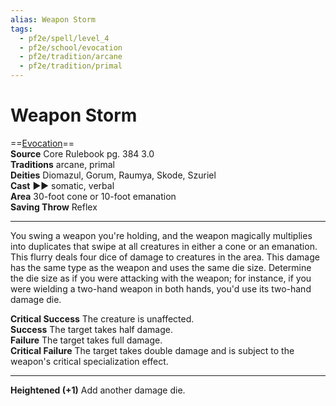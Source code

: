 ```yaml
---
alias: Weapon Storm
tags:
  - pf2e/spell/level_4
  - pf2e/school/evocation
  - pf2e/tradition/arcane
  - pf2e/tradition/primal
---
```


# Weapon Storm

==[Evocation](Evocation.md)==  
__Source__ Core Rulebook pg. 384 3.0  
**Traditions** arcane, primal  
**Deities** Diomazul, Gorum, Raumya, Skode, Szuriel  
**Cast** ►► somatic, verbal  
**Area** 30-foot cone or 10-foot emanation  
**Saving Throw** Reflex

---

You swing a weapon you're holding, and the weapon magically multiplies into duplicates that swipe at all creatures in either a cone or an emanation. This flurry deals four dice of damage to creatures in the area. This damage has the same type as the weapon and uses the same die size. Determine the die size as if you were attacking with the weapon; for instance, if you were wielding a two-hand weapon in both hands, you'd use its two-hand damage die.

**Critical Success** The creature is unaffected.  
**Success** The target takes half damage.  
**Failure** The target takes full damage.  
**Critical Failure** The target takes double damage and is subject to the weapon's critical specialization effect.

<hr>

**Heightened (+1)** Add another damage die.
